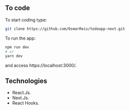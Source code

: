 ## To code

To start coding type:

```bash
git clone https://github.com/OsmarReis/todoapp-next.git
```

To run the app:

```bash
npm run dev
# or
yarn dev
```

and access https://localhost:3000/.

## Technologies

- React.Js.
- Next.Js.
- React Hooks.

